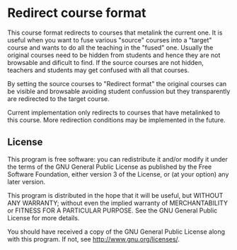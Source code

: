 # Redirect course format #

This course format redirects to courses that metalink the current one.
It is useful when you want to fuse various "source" courses into a "target" course and wants to do all the teaching in the "fused" one.
Usually the original courses need to be hidden from students and hence they are not browsable and
dificult to find. If the source courses are not hidden, teachers and students may get confused with all that courses.

By setting the source courses to "Redirect format" the original courses can be visible and browsable avoiding student confussion but they transparently are redirected to the target course.

Current implementation only redirects to courses that have metalinked to this course.
More redirection conditions may be implemented in the future.

## License ##

This program is free software: you can redistribute it and/or modify it under
the terms of the GNU General Public License as published by the Free Software
Foundation, either version 3 of the License, or (at your option) any later
version.

This program is distributed in the hope that it will be useful, but WITHOUT ANY
WARRANTY; without even the implied warranty of MERCHANTABILITY or FITNESS FOR A
PARTICULAR PURPOSE.  See the GNU General Public License for more details.

You should have received a copy of the GNU General Public License along with
this program.  If not, see <http://www.gnu.org/licenses/>.
